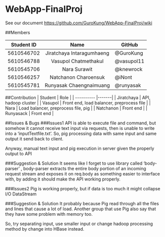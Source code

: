 # WebApp-FinalProj

See our document https://github.com/GuroKung/WebApp-FinalProj/wiki

##Members

| Student ID | Name | GitHub |
| ---------- |:-------:| -------------------- |
| 5610546702 | Jiratchaya Intaragumhaeng | @GuroKung |
| 5610546788 | Vasupol Chatmethakul | @vasupol11 |
| 5610545706 | Nara Surawit | @knewrock |
| 5610546257 | Natchanon Charoensuk | @iNont |
| 5610545781 | Runyasak Chaengnaimuang | @runyasak |

##Contribution
| Student | Role | 
| ---------- |-------| 
| Jiratchaya | API, hadoop cluster |
| Vasupol | Front end, load balancer, preprocess file |
| Nara | Load balancer, preprocess file, pig |
| Natchanon | Front end |
| Runyasack | Front end |

##Issues & Bugs
###Issues1
API is able to execute file and command, but somehow it cannot receive text input via requests, then is unable to write into a ‘inputTextfile.txt’. So, pig processing data with same input and same output it send back to client.

Anyway, manual text input and pig execution in server given the properly output to API 

###Suggestion & Solution
It seems like I forget to use library called ‘body-parser’ , body-parser extracts the entire body portion of an incoming request stream and exposes it on req.body as something easier to interface with, by adding it should make the API working properly.

###Issues2
Pig is working properly, but if data is too much it might collapse I/O DataStream

###Suggestion & Solution
It probably because Pig read through all the files and lines that cause a lot of load. Another group that use Pig also say that they have some problem with memory too.

So, try separating input, use smaller input or change hadoop processing method by change into HBase instead.
